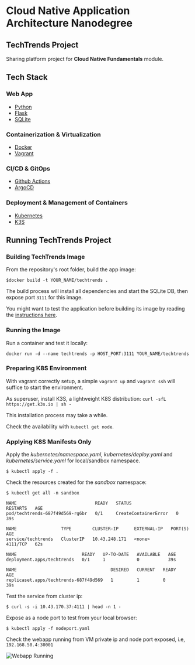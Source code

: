 # Cloud Native Application Architecture Nanodegree

## TechTrends Project

Sharing platform project for **Cloud Native Fundamentals** module.

## Tech Stack

### Web App
* [Python](https://www.python.org/downloads/)
* [Flask](https://flask.palletsprojects.com/)
* [SQLite](https://www.sqlite.org/)

### Containerization & Virtualization
* [Docker](https://www.docker.com/)
* [Vagrant](https://www.vagrantup.com/)

### CI/CD & GitOps
* [Github Actions](https://github.com/features/actions)
* [ArgoCD](https://argoproj.github.io/argo-cd/)

### Deployment & Management of Containers
* [Kubernetes](https://kubernetes.io/)
* [K3S](https://k3s.io/)

## Running TechTrends Project

### Building TechTrends Image

From the repository's root folder, build the app image:

```
$docker build -t YOUR_NAME/techtrends .
```

The build process will install all dependencies and start the SQLite DB, then expose port `3111` for this image.

You might want to test the application before building its image by reading the [instructions here](techtrends/README.md).

### Running the Image

Run a container and test it locally:

```
docker run -d --name techtrends -p HOST_PORT:3111 YOUR_NAME/techtrends
```

### Preparing K8S Environment

With vagrant correctly setup, a simple `vagrant up` and `vagrant ssh` will suffice to start the environment.

As superuser, install K3S, a lightweight K8S distribution: `curl -sfL https://get.k3s.io | sh -`

This installation process may take a while. 

Check the availability with `kubectl get node`.

### Applying K8S Manifests Only

Apply the *kubernetes/namespace.yaml*, *kubernetes/deploy.yaml* and *kubernetes/service.yaml* for local/sandbox namespace.

```shell
$ kubectl apply -f .
```

Check the resources created for the *sandbox* namespace:

```shell
$ kubectl get all -n sandbox

NAME                              READY   STATUS                 RESTARTS   AGE
pod/techtrends-687f49d569-rg6br   0/1     CreateContainerError   0          39s

NAME                 TYPE        CLUSTER-IP      EXTERNAL-IP   PORT(S)    AGE
service/techtrends   ClusterIP   10.43.248.171   <none>        4111/TCP   62s

NAME                         READY   UP-TO-DATE   AVAILABLE   AGE
deployment.apps/techtrends   0/1     1            0           39s

NAME                                    DESIRED   CURRENT   READY   AGE
replicaset.apps/techtrends-687f49d569   1         1         0       39s
```

Test the service from cluster ip:

```shell
$ curl -s -i 10.43.170.37:4111 | head -n 1 -
```

Expose as a node port to test from your local browser:

```
$ kubectl apply -f nodeport.yaml
```

Check the webapp running from VM private ip and node port exposed, i.e, `192.168.50.4:30001`

![Webapp Running](screenshots/k8s-nodeport.png)

